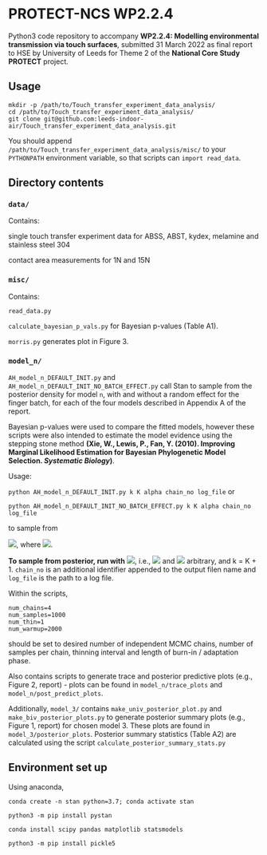# PROTECT-NCS WP2.2.4
Python3 code repository to accompany **WP2.2.4: Modelling environmental transmission via touch surfaces**, submitted 31 March 2022 as final report to HSE by University of Leeds for Theme 2 of the **National Core Study PROTECT** project.

## Usage
```
mkdir -p /path/to/Touch_transfer_experiment_data_analysis/
cd /path/to/Touch_transfer_experiment_data_analysis/
git clone git@github.com:leeds-indoor-air/Touch_transfer_experiment_data_analysis.git
```

You should append `/path/to/Touch_transfer_experiment_data_analysis/misc/` to your `PYTHONPATH` environment variable, so that scripts can `import read_data`.

## Directory contents

### `data/`

Contains:

single touch transfer experiment data for ABSS, ABST, kydex, melamine and stainless steel 304

contact area measurements for 1N and 15N

### `misc/`

Contains:

`read_data.py`

`calculate_bayesian_p_vals.py` for Bayesian p-values (Table A1).

`morris.py` generates plot in Figure 3.

### `model_n/`

`AH_model_n_DEFAULT_INIT.py` and `AH_model_n_DEFAULT_INIT_NO_BATCH_EFFECT.py` call Stan to sample from the posterior density for model `n`, with and without a random effect for the finger batch, for each of the four models described in Appendix A of the report.

Bayesian p-values were used to compare the fitted models, however these scripts were also intended to estimate the model evidence using the stepping stone method **(Xie, W., Lewis, P., Fan, Y. (2010).  Improving Marginal Likelihood Estimation for Bayesian Phylogenetic Model Selection. _Systematic Biology_)**.

Usage:

`python AH_model_n_DEFAULT_INIT.py k K alpha chain_no log_file` or

`python AH_model_n_DEFAULT_INIT_NO_BATCH_EFFECT.py k K alpha chain_no log_file`

to sample from 

<img src="https://render.githubusercontent.com/render/math?math=p(\theta \,|\, \mathbf{y}, \beta_{k}) \propto p(\mathbf{y}\,|\,\theta)^{\beta_{k}}p(\theta) ">, where <img src="https://render.githubusercontent.com/render/math?math=\beta_{k} = \left(\frac{k-1}{K}\right)^{\frac{1}{\alpha}}">.

**To sample from posterior, run with** <img src="https://render.githubusercontent.com/render/math?math=\beta_k = 1">, i.e., <img src="https://render.githubusercontent.com/render/math?math=K"> and <img src="https://render.githubusercontent.com/render/math?math=\alpha"> arbitrary, and k = K + 1. `chain_no` is an additional identifier appended to the output filen name and `log_file` is the path to a log file.

Within the scripts,

```
num_chains=4
num_samples=1000
num_thin=1
num_warmup=2000
```
should be set to desired number of independent MCMC chains, number of samples per chain, thinning interval and length of burn-in / adaptation phase.

Also contains scripts to generate trace and posterior predictive plots (e.g., Figure 2, report) - plots can be found in `model_n/trace_plots` and `model_n/post_predict_plots`.

Additionally, `model_3/` contains `make_univ_posterior_plot.py` and `make_biv_posterior_plots.py` to generate posterior summary plots (e.g., Figure 1, report) for chosen model 3.  These plots are found in `model_3/posterior_plots`.  Posterior summary statistics (Table A2) are calculated using the script `calculate_posterior_summary_stats.py`


## Environment set up

Using anaconda,

`conda create -n stan python=3.7; conda activate stan`

`python3 -m pip install pystan`

`conda install scipy pandas matplotlib statsmodels`

`python3 -m pip install pickle5`
